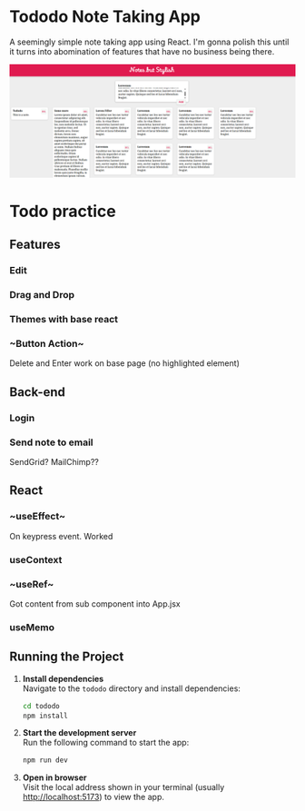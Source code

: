 # Tododo Note Taking App

A seemingly simple note taking app using React. I'm gonna polish this until it turns into abomination of features that have no business being there.

![screenshot](./Sample.png)

# Todo practice

## Features

### Edit

### Drag and Drop

### Themes with base react

### ~Button Action~

Delete and Enter work on base page (no highlighted element)

## Back-end

### Login

### Send note to email

SendGrid? MailChimp??

## React

### ~useEffect~

On keypress event. Worked

### useContext

### ~useRef~

Got content from sub component into App.jsx

### useMemo

## Running the Project

1. **Install dependencies**  
   Navigate to the `tododo` directory and install dependencies:

    ```sh
    cd tododo
    npm install
    ```

2. **Start the development server**  
   Run the following command to start the app:

    ```sh
    npm run dev
    ```

3. **Open in browser**  
   Visit the local address shown in your terminal (usually [http://localhost:5173](http://localhost:5173)) to view the app.
